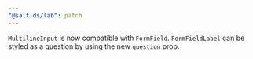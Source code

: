 ```yaml
---
"@salt-ds/lab": patch
---
```


`MultilineInput` is now compatible with `FormField`. `FormFieldLabel` can be styled as a question by using the new `question` prop.
